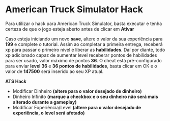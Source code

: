 # American Truck Simulator Hack
Para utilizar o hack para American Truck Simulator, basta executar e tenha certeza de que o jogo esteja aberto antes de clicar em **Ativar**

Caso esteja iniciando um novo **save**, altere o valor da sua experiência para **199** e complete o tutorial. Assim ao completar a primeira entrega, receberá xp para passar o primeiro nível e liberar as **habilidades**. Daí por diante, todo xp adicionado capaz de aumentar level receberar pontos de habilidades para ser usado, valor máximo de pontos **36**. O cheat está pré-configurado para enviar **level 36** e **36 pontos de habilidades**, basta clicar em OK e o valor de **147500** será inserido ao seu XP atual.

**ATS Hack**
- Modificar Dinheiro **(altere para o valor desejado de dinheiro)**
- Dinheiro Infinito **(marque a checkbox e o seu dinheiro não será mais alterado durante a gameplay)**
- Modificar Experiência/Level **(altere para o valor desejado de experiência, o level será afetado)**
